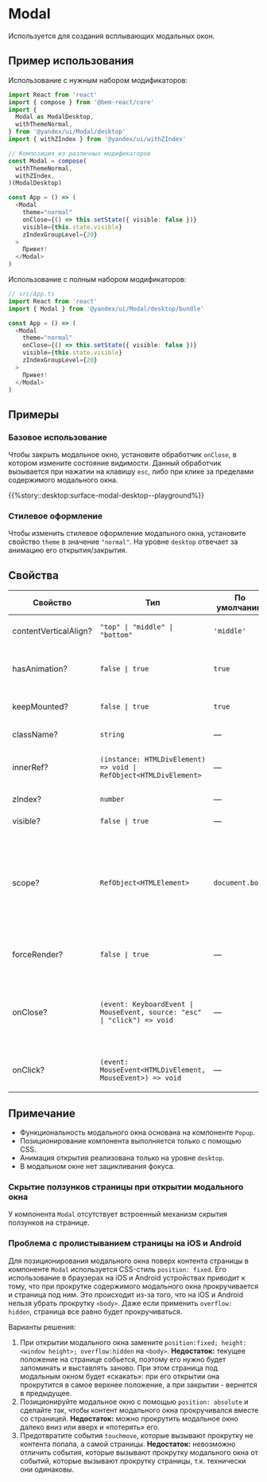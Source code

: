 # Modal



<!-- description:start -->
Используется для создания всплывающих модальных окон.
<!-- description:end -->

## Пример использования

Использование с нужным набором модификаторов:

```ts
import React from 'react'
import { compose } from '@bem-react/core'
import {
  Modal as ModalDesktop,
  withThemeNormal,
} from '@yandex/ui/Modal/desktop'
import { withZIndex } from '@yandex/ui/withZIndex'

// Композиция из различных модификаторов
const Modal = compose(
  withThemeNormal,
  withZIndex,
)(ModalDesktop)

const App = () => (
  <Modal
    theme="normal"
    onClose={() => this.setState({ visible: false })}
    visible={this.state.visible}
    zIndexGroupLevel={20}
  >
    Привет!
  </Modal>
)
```

Использование с полным набором модификаторов:

```ts
// src/App.ts
import React from 'react'
import { Modal } from '@yandex/ui/Modal/desktop/bundle'

const App = () => (
  <Modal
    theme="normal"
    onClose={() => this.setState({ visible: false })}
    visible={this.state.visible}
    zIndexGroupLevel={20}
  >
    Привет!
  </Modal>
)
```

## Примеры

### Базовое использование

Чтобы закрыть модальное окно, установите обработчик `onClose`, в котором измените состояние видимости. Данный обработчик вызывается при нажатии на клавишу `esc`, либо при клике за пределами содержимого модального окна.

{{%story::desktop:surface-modal-desktop--playground%}}

### Стилевое оформление

Чтобы изменить стилевое оформление модального окна, установите свойство `theme` в значение `"normal"`. На уровне `desktop` отвечает за анимацию его открытия/закрытия.

## Свойства

<!-- props:start -->
| Свойство              | Тип                                                                      | По умолчанию    | Описание                                                                                                                                  |
| --------------------- | ------------------------------------------------------------------------ | --------------- | ----------------------------------------------------------------------------------------------------------------------------------------- |
| contentVerticalAlign? | `"top" \| "middle" \| "bottom"`                                          | `'middle'`      | Выравнивание контента по вертикали                                                                                                        |
| hasAnimation?         | `false \| true`                                                          | `true`          | Добавляет анимацию при открытии модального окна                                                                                           |
| keepMounted?          | `false \| true`                                                          | `true`          | Сохраняет контейнер в DOM после создания                                                                                                  |
| className?            | `string`                                                                 | —               | Дополнительный класс                                                                                                                      |
| innerRef?             | `(instance: HTMLDivElement) => void \| RefObject<HTMLDivElement>`        | —               | Ссылка на корневой DOM-элемент компонента                                                                                                 |
| zIndex?               | `number`                                                                 | —               | Задает слой `z-index`                                                                                                                     |
| visible?              | `false \| true`                                                          | —               | Делает попап видимым                                                                                                                      |
| scope?                | `RefObject<HTMLElement>`                                                 | `document.body` | Ссылка на DOM-элемент, в котором размещается попап<br>Важно, чтобы контейнер имел `position: relative` для корректного позиционирования   |
| forceRender?          | `false \| true`                                                          | —               | Вызывает дополнительный рендер после создания                                                                                             |
| onClose?              | `(event: KeyboardEvent \| MouseEvent, source: "esc" \| "click") => void` | —               | Обработчик, вызываемый после нажатия на клавишу Esc либо мышкой на область вне контейнера                                                 |
| onClick?              | `(event: MouseEvent<HTMLDivElement, MouseEvent>) => void`                | —               | Обработчик, вызываемый при срабатывании события click                                                                                     |
<!-- props:end -->

## Примечание

- Функциональность модального окна основана на компоненте `Popup`.
- Позиционирование компонента выполняется только с помощью CSS.
- Анимация открытия реализована только на уровне `desktop`.
- В модальном окне нет зацикливания фокуса.

### Скрытие ползунков страницы при открытии модального окна

У компонента `Modal` отсутствует встроенный механизм скрытия ползунков на странице.

### Проблема с пролистыванием страницы на iOS и Android

Для позиционирования модального окна поверх контента страницы в компоненте `Modal` используется CSS-стиль `position: fixed`.
Его использование в браузерах на iOS и Android устройствах приводит к тому, что при прокрутке содержимого модального окна прокручивается и страница под ним. Это происходит из-за того, что на iOS и Android нельзя убрать прокрутку `<body>`.
Даже если применить `overflow: hidden`, страница все равно будет прокручиваться.

Варианты решения:

1. При открытии модального окна замените `position:fixed; height: <window height>; overflow:hidden` на `<body>`.
   **Недостаток:** текущее положение на странице собьется, поэтому его нужно будет запоминать и выставлять заново. При этом страница под модальным окном будет «скакать»: при его открытии она прокрутится в самое верхнее положение, а при закрытии - вернется в предыдущее.
2. Позиционируйте модальное окно с помощью `position: absolute` и сделайте так, чтобы контент модального окна прокручивался вместе со страницей.
   **Недостаток:** можно прокрутить модальное окно далеко вниз или вверх и «потерять» его.
3. Предотвратите события `touchmove`, которые вызывают прокрутку не контента попапа, а самой страницы.
   **Недостаток:** невозможно отличить события, которые вызывают прокрутку модального окна от событий, которые вызывают прокрутку страницы, т.к. технически они одинаковы.